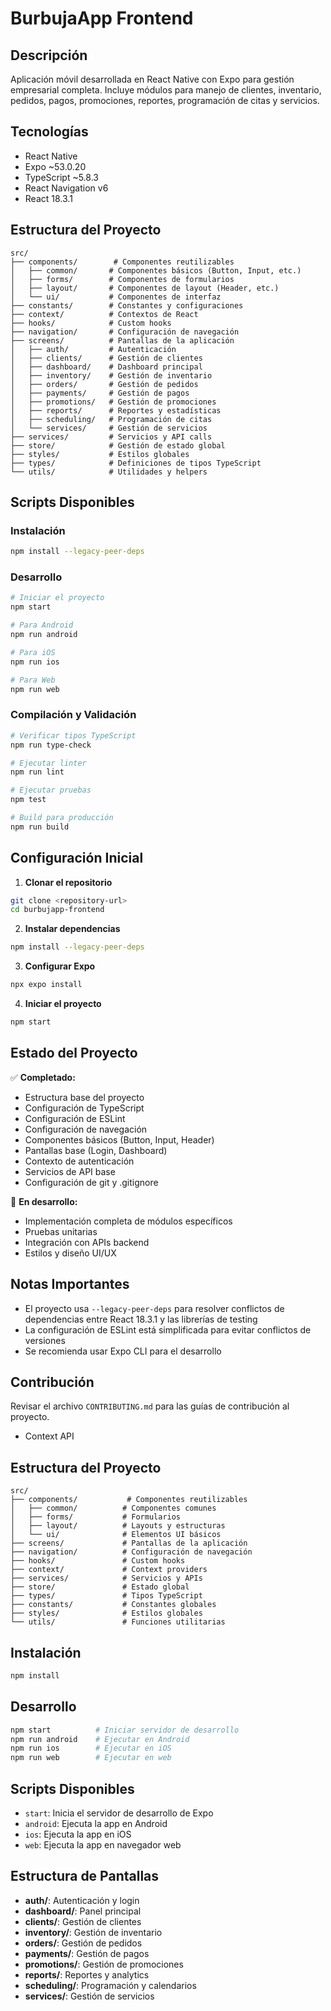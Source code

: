 # BurbujaApp Frontend

## Descripción
Aplicación móvil desarrollada en React Native con Expo para gestión empresarial completa. Incluye módulos para manejo de clientes, inventario, pedidos, pagos, promociones, reportes, programación de citas y servicios.

## Tecnologías
- React Native
- Expo ~53.0.20
- TypeScript ~5.8.3
- React Navigation v6
- React 18.3.1

## Estructura del Proyecto
```
src/
├── components/        # Componentes reutilizables
│   ├── common/       # Componentes básicos (Button, Input, etc.)
│   ├── forms/        # Componentes de formularios
│   ├── layout/       # Componentes de layout (Header, etc.)
│   └── ui/           # Componentes de interfaz
├── constants/        # Constantes y configuraciones
├── context/          # Contextos de React
├── hooks/            # Custom hooks
├── navigation/       # Configuración de navegación
├── screens/          # Pantallas de la aplicación
│   ├── auth/         # Autenticación
│   ├── clients/      # Gestión de clientes
│   ├── dashboard/    # Dashboard principal
│   ├── inventory/    # Gestión de inventario
│   ├── orders/       # Gestión de pedidos
│   ├── payments/     # Gestión de pagos
│   ├── promotions/   # Gestión de promociones
│   ├── reports/      # Reportes y estadísticas
│   ├── scheduling/   # Programación de citas
│   └── services/     # Gestión de servicios
├── services/         # Servicios y API calls
├── store/            # Gestión de estado global
├── styles/           # Estilos globales
├── types/            # Definiciones de tipos TypeScript
└── utils/            # Utilidades y helpers
```

## Scripts Disponibles

### Instalación
```bash
npm install --legacy-peer-deps
```

### Desarrollo
```bash
# Iniciar el proyecto
npm start

# Para Android
npm run android

# Para iOS
npm run ios

# Para Web
npm run web
```

### Compilación y Validación
```bash
# Verificar tipos TypeScript
npm run type-check

# Ejecutar linter
npm run lint

# Ejecutar pruebas
npm test

# Build para producción
npm run build
```

## Configuración Inicial

1. **Clonar el repositorio**
```bash
git clone <repository-url>
cd burbujapp-frontend
```

2. **Instalar dependencias**
```bash
npm install --legacy-peer-deps
```

3. **Configurar Expo**
```bash
npx expo install
```

4. **Iniciar el proyecto**
```bash
npm start
```

## Estado del Proyecto

✅ **Completado:**
- Estructura base del proyecto
- Configuración de TypeScript
- Configuración de ESLint
- Configuración de navegación
- Componentes básicos (Button, Input, Header)
- Pantallas base (Login, Dashboard)
- Contexto de autenticación
- Servicios de API base
- Configuración de git y .gitignore

🚧 **En desarrollo:**
- Implementación completa de módulos específicos
- Pruebas unitarias
- Integración con APIs backend
- Estilos y diseño UI/UX

## Notas Importantes

- El proyecto usa `--legacy-peer-deps` para resolver conflictos de dependencias entre React 18.3.1 y las librerías de testing
- La configuración de ESLint está simplificada para evitar conflictos de versiones
- Se recomienda usar Expo CLI para el desarrollo

## Contribución

Revisar el archivo `CONTRIBUTING.md` para las guías de contribución al proyecto.
- Context API

## Estructura del Proyecto
```
src/
├── components/           # Componentes reutilizables
│   ├── common/          # Componentes comunes
│   ├── forms/           # Formularios
│   ├── layout/          # Layouts y estructuras
│   └── ui/              # Elementos UI básicos
├── screens/             # Pantallas de la aplicación
├── navigation/          # Configuración de navegación
├── hooks/               # Custom hooks
├── context/             # Context providers
├── services/            # Servicios y APIs
├── store/               # Estado global
├── types/               # Tipos TypeScript
├── constants/           # Constantes globales
├── styles/              # Estilos globales
└── utils/               # Funciones utilitarias
```

## Instalación
```bash
npm install
```

## Desarrollo
```bash
npm start          # Iniciar servidor de desarrollo
npm run android    # Ejecutar en Android
npm run ios        # Ejecutar en iOS
npm run web        # Ejecutar en web
```

## Scripts Disponibles
- `start`: Inicia el servidor de desarrollo de Expo
- `android`: Ejecuta la app en Android
- `ios`: Ejecuta la app en iOS
- `web`: Ejecuta la app en navegador web

## Estructura de Pantallas
- **auth/**: Autenticación y login
- **dashboard/**: Panel principal
- **clients/**: Gestión de clientes
- **inventory/**: Gestión de inventario
- **orders/**: Gestión de pedidos
- **payments/**: Gestión de pagos
- **promotions/**: Gestión de promociones
- **reports/**: Reportes y analytics
- **scheduling/**: Programación y calendarios
- **services/**: Gestión de servicios
